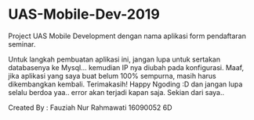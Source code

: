 # UAS-Mobile-Dev-2019
Project UAS Mobile Development dengan nama aplikasi form pendaftaran seminar.

Untuk langkah pembuatan aplikasi ini, jangan lupa untuk sertakan databasenya ke Mysql... kemudian IP nya diubah pada konfigurasi.
Maaf, jika aplikasi yang saya buat belum 100% sempurna, masih harus dikembangkan kembali. Terimakasih! Happy Ngoding :D dan jangan lupa selalu berdoa yaa.. error akan terjadi kapan saja. Sekian dari saya..

Created By : Fauziah Nur Rahmawati
             16090052
             6D
